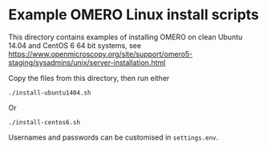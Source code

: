 Example OMERO Linux install scripts
===================================

This directory contains examples of installing OMERO on clean Ubuntu 14.04 and CentOS 6 64 bit systems, see https://www.openmicroscopy.org/site/support/omero5-staging/sysadmins/unix/server-installation.html

Copy the files from this directory, then run either

    ./install-ubuntu1404.sh

Or

    ./install-centos6.sh

Usernames and passwords can be customised in `settings.env`.


